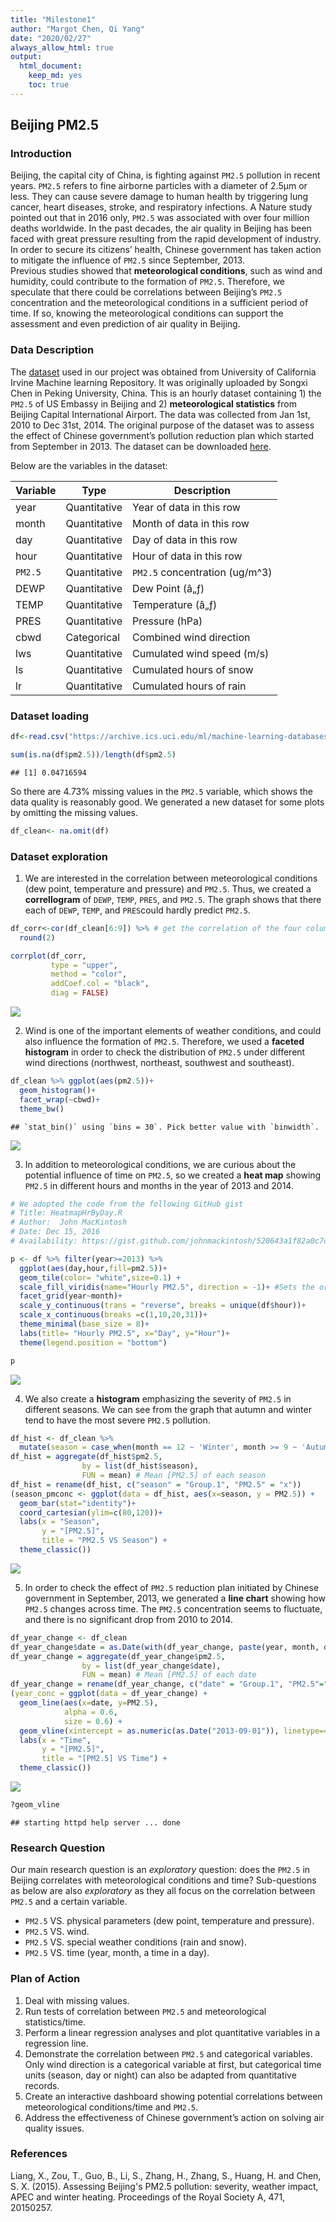 ```yaml
---
title: "Milestone1"
author: "Margot Chen, Qi Yang"
date: "2020/02/27"
always_allow_html: true
output: 
  html_document:
    keep_md: yes
    toc: true
---
```




## Beijing PM2.5   
### Introduction  
Beijing, the capital city of China, is fighting against `PM2.5` pollution in recent years. `PM2.5` refers to fine airborne particles with a diameter of 2.5μm or less. They can cause severe damage to human health by triggering lung cancer, heart diseases, stroke, and respiratory infections. A Nature study pointed out that in 2016 only, `PM2.5` was associated with over four million deaths worldwide. In the past decades, the air quality in Beijing has been faced with great pressure resulting from the rapid development of industry. In order to secure its citizens’ health, Chinese government has taken action to mitigate the influence of `PM2.5` since September, 2013.      
Previous studies showed that __meteorological conditions__, such as wind and humidity, could contribute to the formation of `PM2.5`. Therefore, we speculate that there could be correlations between Beijing’s `PM2.5` concentration and the meteorological conditions in a sufficient period of time. If so, knowing the meteorological conditions can support the assessment and even prediction of air quality in Beijing. 
 
### Data Description  
The [dataset](https://archive.ics.uci.edu/ml/datasets/Beijing+PM2.5+Data#) used in our project was obtained from University of California Irvine Machine learning Repository. It was originally uploaded by Songxi Chen in Peking University, China. This is an hourly dataset containing 1) the `PM2.5` of US Embassy in Beijing and 2) __meteorological statistics__ from Beijing Capital International Airport. The data was collected from Jan 1st, 2010 to Dec 31st, 2014. The original purpose of the dataset was to assess the effect of Chinese government’s pollution reduction plan which started from September in 2013. The dataset can be downloaded [here](https://archive.ics.uci.edu/ml/machine-learning-databases/00381/PRSA_data_2010.1.1-2014.12.31.csv).     

Below are the variables in the dataset:    

| Variable          | Type             | Description | 
|-------------------|------------------|-------------|
| year              | Quantitative     |Year of data in this row|
| month             | Quantitative     |Month of data in this row|
| day               | Quantitative     |Day of data in this row|
| hour              | Quantitative     |Hour of data in this row|
| `PM2.5`           | Quantitative     |`PM2.5` concentration (ug/m^3)|
| DEWP              | Quantitative     |Dew Point (â„ƒ)|
| TEMP              | Quantitative     |Temperature (â„ƒ)|
| PRES              | Quantitative     |Pressure (hPa)|
| cbwd              | Categorical      |Combined wind direction|
| lws               | Quantitative     |Cumulated wind speed (m/s)|
| ls                | Quantitative     |Cumulated hours of snow|
| lr                | Quantitative     |Cumulated hours of rain|

### Dataset loading


```r
df<-read.csv("https://archive.ics.uci.edu/ml/machine-learning-databases/00381/PRSA_data_2010.1.1-2014.12.31.csv")
```


```r
sum(is.na(df$pm2.5))/length(df$pm2.5)
```

```
## [1] 0.04716594
```

So there are 4.73% missing values in the `PM2.5` variable, which shows the data quality is reasonably good. We generated a new dataset for some plots by omitting the missing values.


```r
df_clean<- na.omit(df)
```

### Dataset exploration   
1.	We are interested in the correlation between meteorological conditions (dew point, temperature and pressure) and `PM2.5`. Thus, we created a __correllogram__ of `DEWP`, `TEMP`, `PRES`, and `PM2.5`. The graph shows that there each of `DEWP`, `TEMP`, and `PRES`could hardly predict `PM2.5`.


```r
df_corr<-cor(df_clean[6:9]) %>% # get the correlation of the four columns DEWP, TEMP, PRES, and PM2.5 against each other.
  round(2)

corrplot(df_corr,
         type = "upper",
         method = "color",
         addCoef.col = "black",
         diag = FALSE)
```

![](milestone1_files/figure-html/unnamed-chunk-4-1.png)<!-- -->

2.	Wind is one of the important elements of weather conditions, and could also influence the formation of `PM2.5`. Therefore, we used a __faceted histogram__ in order to check the distribution of `PM2.5` under different wind directions (northwest, northeast, southwest and southeast).


```r
df_clean %>% ggplot(aes(pm2.5))+
  geom_histogram()+
  facet_wrap(~cbwd)+
  theme_bw()
```

```
## `stat_bin()` using `bins = 30`. Pick better value with `binwidth`.
```

![](milestone1_files/figure-html/unnamed-chunk-5-1.png)<!-- -->


3.	In addition to meteorological conditions, we are curious about the potential influence of time on `PM2.5`, so we created a __heat map__ showing `PM2.5` in different hours and months in the year of 2013 and 2014. 

```r
# We adopted the code from the following GitHub gist
# Title: HeatmapHrByDay.R
# Author:  John MacKintosh
# Date: Dec 15, 2016
# Availability: https://gist.github.com/johnmackintosh/520643a1f82a0c7df00cf949ba98a4e9#file-heatmaphrbyday-r

p <- df %>% filter(year>=2013) %>% 
  ggplot(aes(day,hour,fill=pm2.5))+
  geom_tile(color= "white",size=0.1) +
  scale_fill_viridis(name="Hourly PM2.5", direction = -1)+ #Sets the order of colours in the scale reverse
  facet_grid(year~month)+
  scale_y_continuous(trans = "reverse", breaks = unique(df$hour))+
  scale_x_continuous(breaks =c(1,10,20,31))+
  theme_minimal(base_size = 8)+
  labs(title= "Hourly PM2.5", x="Day", y="Hour")+
  theme(legend.position = "bottom")

p
```

![](milestone1_files/figure-html/unnamed-chunk-6-1.png)<!-- -->

4.	We also create a __histogram__ emphasizing the severity of `PM2.5` in different seasons. We can see from the graph that autumn and winter tend to have the most severe `PM2.5` pollution.    

```r
df_hist <- df_clean %>% 
  mutate(season = case_when(month == 12 ~ 'Winter', month >= 9 ~ 'Autumn', month >= 6 ~ 'Summer', month >= 3 ~ 'Spring',TRUE ~ 'Winter'))  # Group dates to seasons
df_hist = aggregate(df_hist$pm2.5,
                by = list(df_hist$season),
                FUN = mean) # Mean [PM2.5] of each season
df_hist = rename(df_hist, c("season" = "Group.1", "PM2.5" = "x")) 
(season_pmconc <- ggplot(data = df_hist, aes(x=season, y = PM2.5)) +
  geom_bar(stat="identity")+
  coord_cartesian(ylim=c(80,120))+
  labs(x = "Season", 
       y = "[PM2.5]",
       title = "PM2.5 VS Season") +
  theme_classic()) 
```

![](milestone1_files/figure-html/unnamed-chunk-7-1.png)<!-- -->

5.	In order to check the effect of `PM2.5` reduction plan initiated by Chinese government in September, 2013, we generated a __line chart__ showing how `PM2.5` changes across time. The `PM2.5` concentration seems to fluctuate, and there is no significant drop from 2010 to 2014.     


```r
df_year_change <- df_clean
df_year_change$date = as.Date(with(df_year_change, paste(year, month, day,sep="-")), "%Y-%m-%d") # Combine day, month and year to date
df_year_change = aggregate(df_year_change$pm2.5,
                by = list(df_year_change$date),
                FUN = mean) # Mean [PM2.5] of each date
df_year_change = rename(df_year_change, c("date" = "Group.1", "PM2.5"="x"))
(year_conc = ggplot(data = df_year_change) +
  geom_line(aes(x=date, y=PM2.5), 
            alpha = 0.6,
            size = 0.6) +
  geom_vline(xintercept = as.numeric(as.Date("2013-09-01")), linetype=4, color = "blue", size = 1)+
  labs(x = "Time", 
       y = "[PM2.5]",
       title = "[PM2.5] VS Time") +
  theme_classic())
```

![](milestone1_files/figure-html/unnamed-chunk-8-1.png)<!-- -->

```r
?geom_vline
```

```
## starting httpd help server ... done
```

### Research Question    
Our main research question is an _exploratory_ question: does the `PM2.5` in Beijing correlates with meteorological conditions and time? Sub-questions as below are also _exploratory_ as they all focus on the correlation between `PM2.5` and a certain variable.    
-	`PM2.5` VS. physical parameters (dew point, temperature and pressure).    
-	`PM2.5` VS. wind.     
-	`PM2.5` VS. special weather conditions (rain and snow).     
-	`PM2.5` VS. time (year, month, a time in a day).    

### Plan of Action   
1.	Deal with missing values.
2.	Run tests of correlation between `PM2.5` and meteorological statistics/time.
3.	Perform a linear regression analyses and plot quantitative variables in a regression line.
4.	Demonstrate the correlation between `PM2.5` and categorical variables. Only wind direction is a categorical variable at first, but categorical time units (season, day or night) can also be adapted from quantitative records.
5.	Create an interactive dashboard showing potential correlations between meteorological conditions/time and `PM2.5`.
6.	Address the effectiveness of Chinese government’s action on solving air quality issues.

### References
Liang, X., Zou, T., Guo, B., Li, S., Zhang, H., Zhang, S., Huang, H. and Chen, S. X. (2015). Assessing Beijing's PM2.5 pollution: severity, weather impact, APEC and winter heating. Proceedings of the Royal Society A, 471, 20150257.
